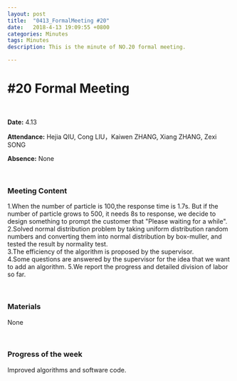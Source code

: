 ```yaml
---
layout: post
title:  "0413_FormalMeeting #20"
date:   2018-4-13 19:09:55 +0800
categories: Minutes
tags: Minutes
description: This is the minute of NO.20 formal meeting.

---
```




# #20 Formal Meeting #

<br>

**Date:** 4.13

**Attendance:** Hejia QIU, Cong LIU，Kaiwen ZHANG, Xiang ZHANG, Zexi SONG

**Absence:** None




<br>

### Meeting Content ###

1.When the number of particle is 100,the response time is 1.7s. But if the number of particle grows to 500, it needs 8s to response, we decide to design something to prompt the customer that "Please waiting for a while".
<br>
2.Solved normal distribution problem by taking uniform distribution random numbers and converting them into normal distribution by box-muller, and tested the result by normality test.
<br>
3.The efficiency of the algorithm is proposed by the supervisor.
<br>
4.Some questions are answered by the supervisor for the idea that we want to add an algorithm.
5.We report the progress and detailed division of labor so far.


<br>

### Materials ###
None

<br>

### Progress of the week ###
Improved algorithms and software code.